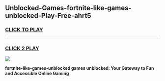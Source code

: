 
## Unblocked-Games-fortnite-like-games-unblocked-Play-Free-ahrt5
<h3>
<a href="https://premium76.site?title=fortnite-like-games-unblocked&ref=18A">CLICK TO PLAY</a></h3>
<hr>

<h3>
<a href="https://premium76.site?title=fortnite-like-games-unblocked&ref=18A">CLICK 2 PLAY</a>
  
</h3>

<a href="https://premium76.site?title=fortnite-like-games-unblocked&ref=18A"><img src="https://clearcache.store/games.png"></a>


**fortnite-like-games-unblocked games unblocked: Your Gateway to Fun and Accessible Online Gaming**
